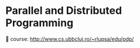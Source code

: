 # Parallel and Distributed Programming

:bookmark: course: 
http://www.cs.ubbcluj.ro/~rlupsa/edu/pdp/